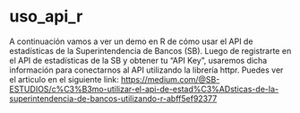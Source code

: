# uso_api_r

A continuación vamos a ver un demo en R de cómo usar el API de estadísticas de la Superintendencia de Bancos (SB). 
Luego de registrarte en el API de estadísticas de la SB y obtener tu “API Key”, usaremos dicha información para conectarnos al API utilizando la librería httpr. Puedes ver el articulo en el siguiente link: 
https://medium.com/@SB-ESTUDIOS/c%C3%B3mo-utilizar-el-api-de-estad%C3%ADsticas-de-la-superintendencia-de-bancos-utilizando-r-abff5ef92377
